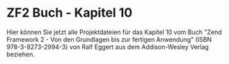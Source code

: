 ZF2 Buch - Kapitel 10
=====================

Hier können Sie jetzt alle Projektdateien für das Kapitel 10 vom Buch
"Zend Framework 2 - Von den Grundlagen bis zur fertigen Anwendung"
(ISBN 978-3-8273-2994-3) von Ralf Eggert aus dem Addison-Wesley 
Verlag beziehen.
